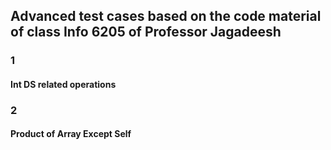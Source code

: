 <h2> Advanced test cases based on the code material of class Info 6205 of Professor Jagadeesh </h2>
<h3> 1 </h3>
<h4> Int DS related operations </h4>

<h3> 2 </h3>
<h4> Product of Array Except Self </h4>

